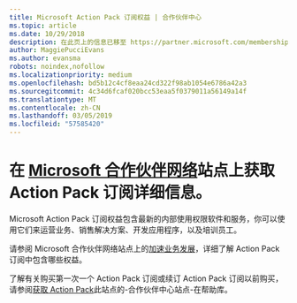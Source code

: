 ```yaml
---
title: Microsoft Action Pack 订阅权益 | 合作伙伴中心
ms.topic: article
ms.date: 10/29/2018
description: 在此页上的信息已移至 https://partner.microsoft.com/membership/internal-use-software。
author: MaggiePucciEvans
ms.author: evansma
robots: noindex,nofollow
ms.localizationpriority: medium
ms.openlocfilehash: bd5b12c4cf8eaa24cd322f98ab1054e6786a42a3
ms.sourcegitcommit: 4c34d6fcaf020bcc53eaa5f0379011a56149a14f
ms.translationtype: MT
ms.contentlocale: zh-CN
ms.lasthandoff: 03/05/2019
ms.locfileid: "57585420"
---
```

# <a name="get-action-pack-subscription-details-on-the-microsoft-partner-networkhttpspartnermicrosoftcommembershipinternal-use-software-site"></a>在 [Microsoft 合作伙伴网络](https://partner.microsoft.com/membership/internal-use-software)站点上获取 Action Pack 订阅详细信息。 

Microsoft Action Pack 订阅权益包含最新的内部使用权限软件和服务，你可以使用它们来运营业务、销售解决方案、开发应用程序，以及培训员工。

请参阅 Microsoft 合作伙伴网络站点上的[加速业务发展](https://partner.microsoft.com/membership/internal-use-software)，详细了解 Action Pack 订阅中包含哪些权益。   

了解有关购买第一次一个 Action Pack 订阅或续订 Action Pack 订阅以前购买，请参阅[获取 Action Pack](mpn-get-action-pack.md)此站点的-合作伙伴中心站点-在帮助库。


